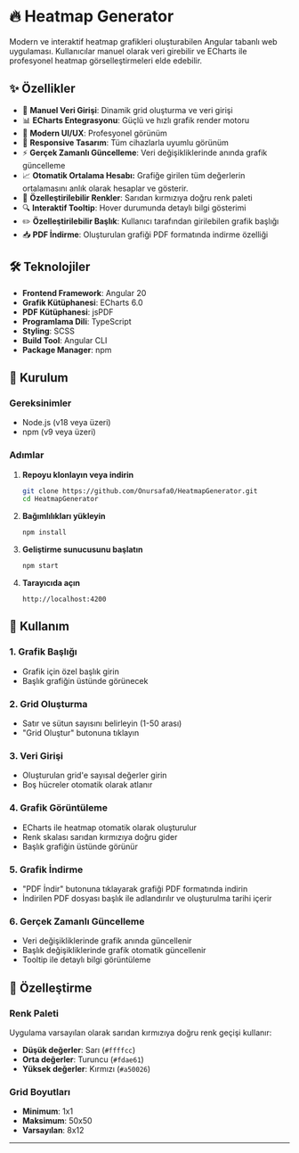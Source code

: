 # 🔥 Heatmap Generator

Modern ve interaktif heatmap grafikleri oluşturabilen Angular tabanlı web uygulaması. Kullanıcılar manuel olarak veri girebilir ve ECharts ile profesyonel heatmap görselleştirmeleri elde edebilir.

## ✨ Özellikler

- 🎯 **Manuel Veri Girişi**: Dinamik grid oluşturma ve veri girişi
- 📊 **ECharts Entegrasyonu**: Güçlü ve hızlı grafik render motoru
- 🎨 **Modern UI/UX**: Profesyonel görünüm
- 📱 **Responsive Tasarım**: Tüm cihazlarla uyumlu görünüm
- ⚡ **Gerçek Zamanlı Güncelleme**: Veri değişikliklerinde anında grafik güncelleme
- 📈 **Otomatik Ortalama Hesabı:** Grafiğe girilen tüm değerlerin ortalamasını anlık olarak hesaplar ve gösterir.
- 🎨 **Özelleştirilebilir Renkler**: Sarıdan kırmızıya doğru renk paleti
- 🔍 **Interaktif Tooltip**: Hover durumunda detaylı bilgi gösterimi
- ✏️ **Özelleştirilebilir Başlık**: Kullanıcı tarafından girilebilen grafik başlığı
- 📥 **PDF İndirme**: Oluşturulan grafiği PDF formatında indirme özelliği

## 🛠️ Teknolojiler

- **Frontend Framework**: Angular 20
- **Grafik Kütüphanesi**: ECharts 6.0
- **PDF Kütüphanesi**: jsPDF
- **Programlama Dili**: TypeScript
- **Styling**: SCSS
- **Build Tool**: Angular CLI
- **Package Manager**: npm

## 🚀 Kurulum

### Gereksinimler
- Node.js (v18 veya üzeri)
- npm (v9 veya üzeri)

### Adımlar

1. **Repoyu klonlayın veya indirin**
   ```bash
   git clone https://github.com/Onursafa0/HeatmapGenerator.git
   cd HeatmapGenerator
   ```

2. **Bağımlılıkları yükleyin**
   ```bash
   npm install
   ```

3. **Geliştirme sunucusunu başlatın**
   ```bash
   npm start
   ```

4. **Tarayıcıda açın**
   ```
   http://localhost:4200
   ```

## 📖 Kullanım

### 1. Grafik Başlığı
- Grafik için özel başlık girin
- Başlık grafiğin üstünde görünecek

### 2. Grid Oluşturma
- Satır ve sütun sayısını belirleyin (1-50 arası)
- "Grid Oluştur" butonuna tıklayın

### 3. Veri Girişi
- Oluşturulan grid'e sayısal değerler girin
- Boş hücreler otomatik olarak atlanır

### 4. Grafik Görüntüleme
- ECharts ile heatmap otomatik olarak oluşturulur
- Renk skalası sarıdan kırmızıya doğru gider
- Başlık grafiğin üstünde görünür

### 5. Grafik İndirme
- "PDF İndir" butonuna tıklayarak grafiği PDF formatında indirin
- İndirilen PDF dosyası başlık ile adlandırılır ve oluşturulma tarihi içerir

### 6. Gerçek Zamanlı Güncelleme
- Veri değişikliklerinde grafik anında güncellenir
- Başlık değişikliklerinde grafik otomatik güncellenir
- Tooltip ile detaylı bilgi görüntüleme

## 🎨 Özelleştirme

### Renk Paleti
Uygulama varsayılan olarak sarıdan kırmızıya doğru renk geçişi kullanır:
- **Düşük değerler**: Sarı (`#ffffcc`)
- **Orta değerler**: Turuncu (`#fdae61`)
- **Yüksek değerler**: Kırmızı (`#a50026`)

### Grid Boyutları
- **Minimum**: 1x1
- **Maksimum**: 50x50
- **Varsayılan**: 8x12
---